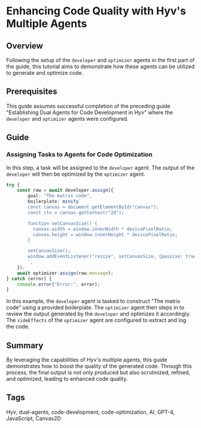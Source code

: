 # Enhancing Code Quality with Hyv's Multiple Agents

## Overview

Following the setup of the `developer` and `optimizer` agents in the first part of the guide, this
tutorial aims to demonstrate how these agents can be utilized to generate and optimize code.

## Prerequisites

This guide assumes successful completion of the preceding guide "Establishing Dual Agents for Code
Development in Hyv" where the `developer` and `optimizer` agents were configured.

## Guide

### Assigning Tasks to Agents for Code Optimization

In this step, a task will be assigned to the `developer` agent. The output of the `developer` will
then be optimized by the `optimizer` agent.

```typescript
try {
    const raw = await developer.assign({
        goal: "The matrix code",
        boilerplate: minify`
        const canvas = document.getElementById("canvas");
        const ctx = canvas.getContext("2d");

        function setCanvasSize() {
          canvas.width = window.innerWidth * devicePixelRatio;
          canvas.height = window.innerHeight * devicePixelRatio;
        }

        setCanvasSize();
        window.addEventListener("resize", setCanvasSize, {passive: true});
        `,
    });
    await optimizer.assign(raw.message);
} catch (error) {
    console.error("Error:", error);
}
```

In this example, the `developer` agent is tasked to construct "The matrix code" using a provided
boilerplate. The `optimizer` agent then steps in to review the output generated by the `developer`
and optimizes it accordingly. The `sideEffects` of the `optimizer` agent are configured to extract
and log the code.

## Summary

By leveraging the capabilities of Hyv's multiple agents, this guide demonstrates how to boost the
quality of the generated code. Through this process, the final output is not only produced but also
scrutinized, refined, and optimized, leading to enhanced code quality.

## Tags

Hyv, dual-agents, code-development, code-optimization, AI, GPT-4, JavaScript, Canvas2D

